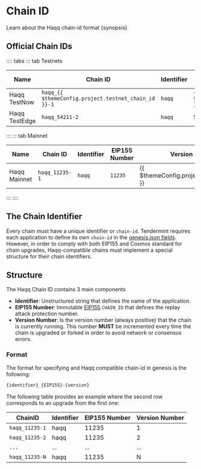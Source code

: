 <!--
order: 1
-->

# Chain ID

Learn about the Haqq chain-id format {synopsis}

## Official Chain IDs

:::: tabs
::: tab Testnets

| Name                              | Chain ID                                              | Identifier | EIP155 Number                                 | Version Number                                      |
|-----------------------------------|-------------------------------------------------------|------------|-----------------------------------------------|-----------------------------------------------------|
| Haqq TestNow | `haqq_{{ $themeConfig.project.testnet_chain_id }}-1` | `haqq`    | `{{ $themeConfig.project.testnet_chain_id }}` | `1.0.3` |
| Haqq TestEdge                | `haqq_54211-2` | `haqq`    | `54211` | `1.0.3`                                                 |

:::
::: tab Mainnet

| Name                                            | Chain ID                                      | Identifier | EIP155 Number                         | Version Number                            |
|-------------------------------------------------|-----------------------------------------------|------------|---------------------------------------|-------------------------------------------|
| Haqq Mainnet | `haqq_11235-1` | `haqq`    | `11235` | {{ $themeConfig.project.version_number }} |
:::
::::


## The Chain Identifier

Every chain must have a unique identifier or `chain-id`. Tendermint requires each application to
define its own `chain-id` in the [genesis.json fields](https://docs.tendermint.com/master/spec/core/genesis.html#genesis-fields). However, in order to comply with both EIP155 and Cosmos standard for chain upgrades, Haqq-compatible chains must implement a special structure for their chain identifiers.

## Structure

The Haqq Chain ID contains 3 main components

- **Identifier**: Unstructured string that defines the name of the application.
- **EIP155 Number**: Immutable [EIP155](https://github.com/ethereum/EIPs/blob/master/EIPS/eip-155.md) `CHAIN_ID` that defines the replay attack protection number.
- **Version Number**: Is the version number (always positive) that the chain is currently running.
This number **MUST** be incremented every time the chain is upgraded or forked in order to avoid network or consensus errors.

### Format

The format for specifying and Haqq compatible chain-id in genesis is the following:

```bash
{identifier}_{EIP155}-{version}
```

The following table provides an example where the second row corresponds to an upgrade from the first one:

| ChainID        | Identifier | EIP155 Number | Version Number |
|----------------|------------|---------------|----------------|
| `haqq_11235-1` | haqq      | 11235          | 1              |
| `haqq_11235-2` | haqq      | 11235          | 2              |
| `...`          | ...        | ...           | ...            |
| `haqq_11235-N` | haqq      | 11235          | N              |

